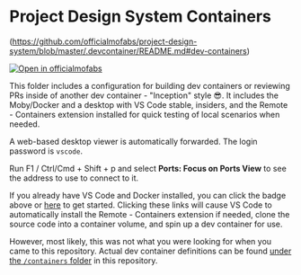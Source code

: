 # Project Design System Containers

(https://github.com/officialmofabs/project-design-system/blob/master/.devcontainer/README.md#dev-containers)

[![Open in officialmofabs](https://camo.githubusercontent.com/e6401658dbb8e1a4e8f56b32e3573072d7e030d4673c06a19478d45f2cd3c1cb/68747470733a2f2f696d672e736869656c64732e696f2f7374617469632f76313f6c6162656c3d52656d6f74652532302d253230436f6e7461696e657273266d6573736167653d4f70656e26636f6c6f723d626c7565266c6f676f3d76697375616c73747564696f636f6465)](https://vscode.dev/redirect?url=vscode://ms-vscode-remote.remote-containers/cloneInVolume?url=https://github.com/microsoft/vscode-dev-containers)

This folder includes a configuration for building dev containers or reviewing PRs inside of another dev container - "Inception" style 😎. It includes the Moby/Docker and a desktop with VS Code stable, insiders, and the Remote - Containers extension installed for quick testing of local scenarios when needed.

A web-based desktop viewer is automatically forwarded. The login password is `vscode`.

Run F1 / Ctrl/Cmd + Shift + p and select **Ports: Focus on Ports View** to see the address to use to connect to it.

If you already have VS Code and Docker installed, you can click the badge above or [here](https://vscode.dev/redirect?url=vscode://ms-vscode-remote.remote-containers/cloneInVolume?url=https://github.com/microsoft/vscode-dev-containers) to get started. Clicking these links will cause VS Code to automatically install the Remote - Containers extension if needed, clone the source code into a container volume, and spin up a dev container for use.

However, most likely, this was not what you were looking for when you came to this repository. Actual dev container definitions can be found [under the `/containers` folder](https://github.com/microsoft/vscode-dev-containers/tree/main/containers) in this repository.
